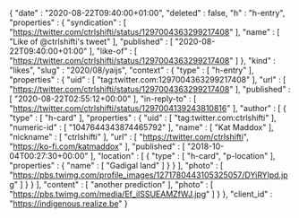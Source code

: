 {
  "date" : "2020-08-22T09:40:00+01:00",
  "deleted" : false,
  "h" : "h-entry",
  "properties" : {
    "syndication" : [ "https://twitter.com/ctrlshifti/status/1297004363299217408" ],
    "name" : [ "Like of @ctrlshifti's tweet" ],
    "published" : [ "2020-08-22T09:40:00+01:00" ],
    "like-of" : [ "https://twitter.com/ctrlshifti/status/1297004363299217408" ]
  },
  "kind" : "likes",
  "slug" : "2020/08/yaijs",
  "context" : {
    "type" : [ "h-entry" ],
    "properties" : {
      "uid" : [ "tag:twitter.com:1297004363299217408" ],
      "url" : [ "https://twitter.com/ctrlshifti/status/1297004363299217408" ],
      "published" : [ "2020-08-22T02:55:12+00:00" ],
      "in-reply-to" : [ "https://twitter.com/ctrlshifti/status/1297004139243810816" ],
      "author" : [ {
        "type" : [ "h-card" ],
        "properties" : {
          "uid" : [ "tag:twitter.com:ctrlshifti" ],
          "numeric-id" : [ "1047644343874465792" ],
          "name" : [ "Kat Maddox" ],
          "nickname" : [ "ctrlshifti" ],
          "url" : [ "https://twitter.com/ctrlshifti", "https://ko-fi.com/katmaddox" ],
          "published" : [ "2018-10-04T00:27:30+00:00" ],
          "location" : [ {
            "type" : [ "h-card", "p-location" ],
            "properties" : {
              "name" : [ "Gadigal land" ]
            }
          } ],
          "photo" : [ "https://pbs.twimg.com/profile_images/1271780443105325057/DYiRYlpd.jpg" ]
        }
      } ],
      "content" : [ "another prediction" ],
      "photo" : [ "https://pbs.twimg.com/media/Ef_ilSSUEAMZfWJ.jpg" ]
    }
  },
  "client_id" : "https://indigenous.realize.be"
}
